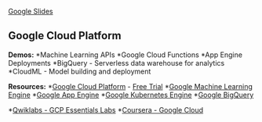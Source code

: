 
[Google Slides](https://docs.google.com/presentation/d/1avRm-Ezi4Zj4GiAMR55OgfWN13C7pnvWy6Ck4kya7zQ/edit#slide=id.p2)

## Google Cloud Platform

**Demos:**
*Machine Learning APIs
*Google Cloud Functions
*App Engine Deployments
*BigQuery - Serverless data warehouse for analytics
*CloudML - Model building and deployment

**Resources:**
*[Google Cloud Platform](https://console.cloud.google.com/) - [Free Trial](https://console.cloud.google.com/freetrial)
*[Google Machine Learning Engine](https://cloud.google.com/ml-engine/docs/)
*[Google App Engine](https://cloud.google.com/appengine/)
*[Google Kubernetes Engine](https://cloud.google.com/kubernetes-engine/)
*[Google BigQuery](https://cloud.google.com/bigquery/docs/)

*[Qwiklabs - GCP Essentials Labs](https://www.qwiklabs.com/quests/23?locale=en)
*[Coursera - Google Cloud](https://www.coursera.org/googlecloud)
